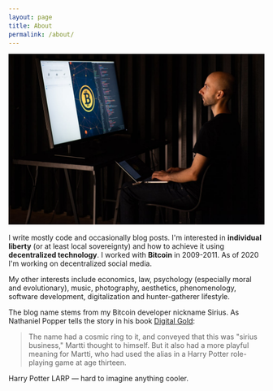 ```yaml
---
layout: page
title: About
permalink: /about/
---
```


![Mie](/assets/images/mie.jpg)

I write mostly code and occasionally blog posts. I'm interested in **individual liberty** (or at least local sovereignty) and how to achieve it using **decentralized technology**. I worked with **Bitcoin** in 2009-2011. As of 2020 I'm working on decentralized social media.

My other interests include economics, law, psychology (especially moral and evolutionary), music, photography, aesthetics, phenomenology, software development, digitalization and hunter-gatherer lifestyle.

The blog name stems from my Bitcoin developer nickname Sirius. As Nathaniel Popper tells the story in his book [Digital Gold](https://www.amazon.com/Digital-Gold-Bitcoin-Millionaires-Reinvent/dp/006236250X):

> The name had a cosmic ring to it, and conveyed that this was "sirius business," Martti thought to himself. But it also had a more playful meaning for Martti, who had used the alias in a Harry Potter role-playing game at age thirteen.

Harry Potter LARP — hard to imagine anything cooler.
